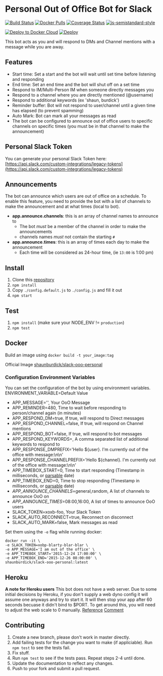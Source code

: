 # Personal Out of Office Bot for Slack

[![Build Status](https://travis-ci.org/shaunburdick/slack-ooo-personal.svg?branch=master)](https://travis-ci.org/shaunburdick/slack-ooo-personal) [![Docker Pulls](https://img.shields.io/docker/pulls/shaunburdick/slack-ooo-personal.svg?maxAge=2592000)](https://hub.docker.com/r/shaunburdick/slack-ooo-personal/)
[![Coverage Status](https://coveralls.io/repos/github/shaunburdick/slack-ooo-personal/badge.svg?branch=update-dep)](https://coveralls.io/github/shaunburdick/slack-ooo-personal?branch=update-dep) [![js-semistandard-style](https://img.shields.io/badge/code%20style-semistandard-brightgreen.svg?style=flat-round)](https://github.com/Flet/semistandard)

[![Deploy to Docker Cloud](https://files.cloud.docker.com/images/deploy-to-dockercloud.svg)](https://cloud.docker.com/stack/deploy/?repo=https://github.com/shaunburdick/slack-ooo-personal) [![Deploy](https://www.herokucdn.com/deploy/button.png)](https://heroku.com/deploy)

This bot acts as you and will respond to DMs and Channel mentions with a message while you are away.

## Features
- Start time: Set a start and the bot will wait until set time before listening and responding
- End time: Set an end time and the bot will shut off on a set time
- Respond to IM/Multi-Person IM when someone directly messages you
- Respond to a channel where you are directly mentioned (@username)
- Respond to additional keywords (ex 'shaun, burdick')
- Reminder buffer: Bot will not respond to user/channel until a given time has elapsed (to prevent spamming)
- Auto Mark: Bot can mark all your messages as read
- The bot can be configured to announce out of office users to specific channels on specific times (you must be in that channel to make the announcement)

## Personal Slack Token
You can generate your personal Slack Token here: [https://api.slack.com/custom-integrations/legacy-tokens](https://api.slack.com/custom-integrations/legacy-tokens)

## Announcements
The bot can announce which users are out of office on a schedule. To enable this feature, you need to provide the bot with a list of channels to make the announcement and at what times (local to bot).
- **app.announce.channels**: this is an array of channel names to announce to
  - The bot *must* be a member of the channel in order to make the announcements
  - channels names *must* not contain the starting `#`
- **app.announce.times**: this is an array of times each day to make the announcement
  - Each time will be considered as 24-hour time, (ie `13:00` is 1:00 pm)

## Install
1. Clone this [repository](https://github.com/shaunburdick/slack-ooo-personal.git)
2. `npm install`
3. Copy `./config.default.js` to `./config.js` and fill it out
4. `npm start`

## Test
1. `npm install` (make sure your NODE_ENV != `production`)
2. `npm test`

## Docker
Build an image using `docker build -t your_image:tag`

Official Image [shaunburdick/slack-ooo-personal](https://registry.hub.docker.com/u/shaunburdick/slack-ooo-personal/)

### Configuration Environment Variables
You can set the configuration of the bot by using environment variables. ENVIRONMENT_VARIABLE=Default Value
- APP_MESSAGE='', Your OoO Message
- APP_REMINDER=480, Time to wait before responding to person/channel again (in minutes)
- APP_RESPOND_DM=true, If true, will respond to Direct messages
- APP_RESPOND_CHANNEL=false, If true, will respond on Channel mentions
- APP_RESPOND_BOT=false, If true, will respond to bot messages
- APP_RESPOND_KEYWORDS=, A comma separated list of additional keywords to respond to
- APP_RESPONSE_DMPREFIX='Hello ${user}. I\'m currently out of the office with message:\n\n'
- APP_RESPONSE_CHANNELPREFIX='Hello ${channel}. I\'m currently out of the office with message:\n\n'
- APP_TIMEBOX_START=0, Time to start responding (Timestamp in milliseconds, or [parsable](http://dygraphs.com/date-formats.html) date)
- APP_TIMEBOX_END=0, Time to stop responding (Timestamp in milliseconds, or [parsable](http://dygraphs.com/date-formats.html) date)
- *APP_ANNOUNCE_CHANNELS*=general,random, A list of channels to announce OoO on
- *APP_ANNOUNCE_TIMES*=08:00,16:00, A list of times to announce OoO users
- SLACK_TOKEN=xoxb-foo, Your Slack Token
- SLACK_AUTO_RECONNECT=true, Reconnect on disconnect
- SLACK_AUTO_MARK=false, Mark messages as read

Set them using the `-e` flag while running docker:

```
docker run -it \
-e SLACK_TOKEN=xobp-blarty-blar-blar \
-e APP_MESSAGE='I am out of the office' \
-e APP_TIMEBOX_START='2015-12-24 17:00:00' \
-e APP_TIMEBOX_END='2015-12-26 08:00:00' \
shaunburdick/slack-ooo-personal:latest
```

## Heroku
**A note for Heroku users** This bot does not have a web server. Due to some initial decisions by Heroku, if you don't supply a web dyno config it will assume one anyways and try to start it. It will then stop your app after 60 seconds becuase it didn't bind to $PORT. To get around this, you will need to adjust the web scale to 0 manually. [Reference](https://stackoverflow.com/questions/40265699/is-it-possible-to-deploy-a-node-js-application-to-heroku-without-a-web-dyno) [Comment](https://github.com/shaunburdick/slack-ooo-personal/issues/20#issuecomment-318375858)

## Contributing
1. Create a new branch, please don't work in master directly.
2. Add failing tests for the change you want to make (if appliciable). Run `npm test` to see the tests fail.
3. Fix stuff.
4. Run `npm test` to see if the tests pass. Repeat steps 2-4 until done.
5. Update the documentation to reflect any changes.
6. Push to your fork and submit a pull request.
